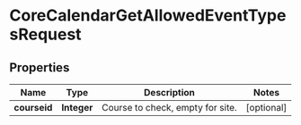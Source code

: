 

# CoreCalendarGetAllowedEventTypesRequest


## Properties

| Name | Type | Description | Notes |
|------------ | ------------- | ------------- | -------------|
|**courseid** | **Integer** | Course to check, empty for site. |  [optional] |



